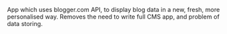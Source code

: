 App which uses blogger.com API, to display blog data in a new, fresh, more personalised way. Removes the need to write full CMS app, and problem of data storing.
